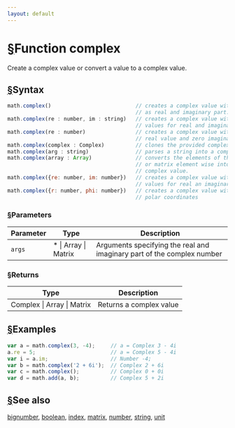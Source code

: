 ```yaml
---
layout: default
---
```


<h1 id="function-complex"><a href="#function-complex">&sect;</a>Function complex</h1>

Create a complex value or convert a value to a complex value.


<h2 id="syntax"><a href="#syntax">&sect;</a>Syntax</h2>

```js
math.complex()                           // creates a complex value with zero
                                         // as real and imaginary part.
math.complex(re : number, im : string)   // creates a complex value with provided
                                         // values for real and imaginary part.
math.complex(re : number)                // creates a complex value with provided
                                         // real value and zero imaginary part.
math.complex(complex : Complex)          // clones the provided complex value.
math.complex(arg : string)               // parses a string into a complex value.
math.complex(array : Array)              // converts the elements of the array
                                         // or matrix element wise into a
                                         // complex value.
math.complex({re: number, im: number})   // creates a complex value with provided
                                         // values for real an imaginary part.
math.complex({r: number, phi: number})   // creates a complex value with provided
                                         // polar coordinates
```

<h3 id="parameters"><a href="#parameters">&sect;</a>Parameters</h3>

Parameter | Type | Description
--------- | ---- | -----------
`args` | * &#124; Array &#124; Matrix |  Arguments specifying the real and imaginary part of the complex number

<h3 id="returns"><a href="#returns">&sect;</a>Returns</h3>

Type | Description
---- | -----------
Complex &#124; Array &#124; Matrix | Returns a complex value


<h2 id="examples"><a href="#examples">&sect;</a>Examples</h2>

```js
var a = math.complex(3, -4);     // a = Complex 3 - 4i
a.re = 5;                        // a = Complex 5 - 4i
var i = a.im;                    // Number -4;
var b = math.complex('2 + 6i');  // Complex 2 + 6i
var c = math.complex();          // Complex 0 + 0i
var d = math.add(a, b);          // Complex 5 + 2i
```


<h2 id="see-also"><a href="#see-also">&sect;</a>See also</h2>

[bignumber](bignumber.html),
[boolean](boolean.html),
[index](index.html),
[matrix](matrix.html),
[number](number.html),
[string](string.html),
[unit](unit.html)


<!-- Note: This file is automatically generated from source code comments. Changes made in this file will be overridden. -->
